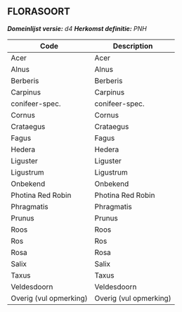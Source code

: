 ## FLORASOORT

*__Domeinlijst versie:__ d4*
*__Herkomst definitie:__ PNH*

|__Code__ |__Description__	|
|	---	|	---	|
| Acer | Acer |
| Alnus | Alnus |
| Berberis | Berberis |
| Carpinus | Carpinus |
| conifeer-spec. | conifeer-spec. |
| Cornus | Cornus |
| Crataegus | Crataegus |
| Fagus | Fagus |
| Hedera | Hedera |
| Liguster | Liguster |
| Ligustrum | Ligustrum |
| Onbekend | Onbekend |
| Photina Red Robin | Photina Red Robin |
| Phragmatis | Phragmatis |
| Prunus | Prunus |
| Roos | Roos |
| Ros | Ros |
| Rosa | Rosa |
| Salix | Salix |
| Taxus | Taxus |
| Veldesdoorn | Veldesdoorn |
| Overig (vul opmerking) | Overig (vul opmerking) |